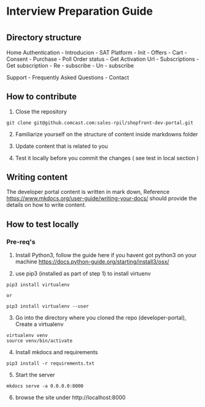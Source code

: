 # Interview Preparation Guide
#

## Directory structure

Home
Authentication
    - Introducion
    - SAT
Platform
    - Init
    - Offers
    - Cart
    - Consent
    - Purchase
    - Poll Order status
    - Get Activation Url
    - Subscriptions
        - Get subscription
        - Re - subscribe
        - Un - subscribe

Support
    - Frequently Asked Questions
    - Contact

## How to contribute

1. Close the repository

```
git clone git@github.comcast.com:sales-rpil/shopfront-dev-portal.git
```

2. Familiarize yourself on the structure of content inside markdowns folder

3. Update content that is related to you

4. Test it locally before you commit the changes ( see test in local section )


## Writing content

The developer portal content is written in mark down, Reference https://www.mkdocs.org/user-guide/writing-your-docs/ should provide the details
on how to write content.

## How to test locally

### Pre-req's

1. Install Python3, follow the guide here if you havent got python3 on your machine https://docs.python-guide.org/starting/install3/osx/

2. use pip3 (installed as part of step 1) to install virtuenv

```
pip3 install virtualenv

or

pip3 install virtualenv --user
```

3. Go into the directory where you cloned the repo (developer-portal), Create a virtualenv

```
virtualenv venv
source venv/bin/activate
```

4. Install mkdocs and requirements
```
pip3 install -r requirements.txt
```

5. Start the server
```
mkdocs serve -a 0.0.0.0:8000
```

6. browse the site under http://localhost:8000